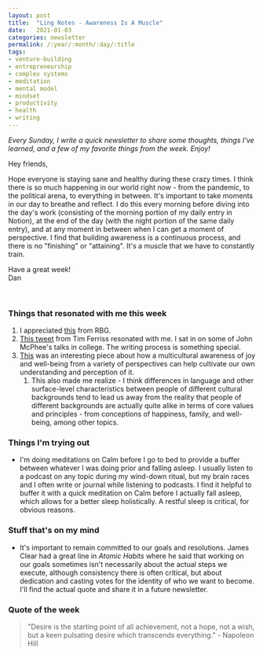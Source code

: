```yaml
---
layout: post
title:  "Ling Notes - Awareness Is A Muscle"
date:   2021-01-03
categories: newsletter
permalink: /:year/:month/:day/:title
tags:
- venture-building
- entrepreneurship
- complex systems
- meditation
- mental model
- mindset
- productivity
- health
- writing
---
```


*Every Sunday, I write a quick newsletter to share some thoughts, things I've learned, and a few of my favorite things from the week. Enjoy!*

Hey friends,

Hope everyone is staying sane and healthy during these crazy times. I think there is so much happening in our world right now - from the pandemic, to the political arena, to everything in between. It's important to take moments in our day to breathe and reflect. I do this every morning before diving into the day's work (consisting of the morning portion of my daily entry in Notion), at the end of the day (with the night portion of the same daily entry), and at any moment in between when I can get a moment of perspective. I find that building awareness is a continuous process, and there is no "finishing" or "attaining". It's a muscle that we have to constantly train.

Have a great week!\
Dan

<br>

### Things that resonated with me this week

1. I appreciated [this](https://twitter.com/pmarca/status/1307197583081664512?s=12) from RBG.
2. [This tweet](https://twitter.com/tferriss/status/1301613875423571969?s=12) from Tim Ferriss resonated with me. I sat in on some of John McPhee's talks in college. The writing process is something special.
3. [This](https://www.instagram.com/p/CFGHNSTHipU/?igshid=1nb3t66syyj6l) was an interesting piece about how a multicultural awareness of joy and well-being from a variety of perspectives can help cultivate our own understanding and perception of it.
    1. This also made me realize - I think differences in language and other surface-level characteristics between people of different cultural backgrounds tend to lead us away from the reality that people of different backgrounds are actually quite alike in terms of core values and principles - from conceptions of happiness, family, and well-being, among other topics.

### Things I'm trying out

- I'm doing meditations on Calm before I go to bed to provide a buffer between whatever I was doing prior and falling asleep. I usually listen to a podcast on any topic during my wind-down ritual, but my brain races and I often write or journal while listening to podcasts. I find it helpful to buffer it with a quick meditation on Calm before I actually fall asleep, which allows for a better sleep holistically. A restful sleep is critical, for obvious reasons.

### Stuff that's on my mind

- It's important to remain committed to our goals and resolutions. James Clear had a great line in *Atomic Habits* where he said that working on our goals sometimes isn't necessarily about the actual steps we execute, although consistency there is often critical, but about dedication and casting votes for the identity of who we want to become. I'll find the actual quote and share it in a future newsletter.

### Quote of the week

> "Desire is the starting point of all achievement, not a hope, not a wish, but a keen pulsating desire which transcends everything." - Napoleon Hill
